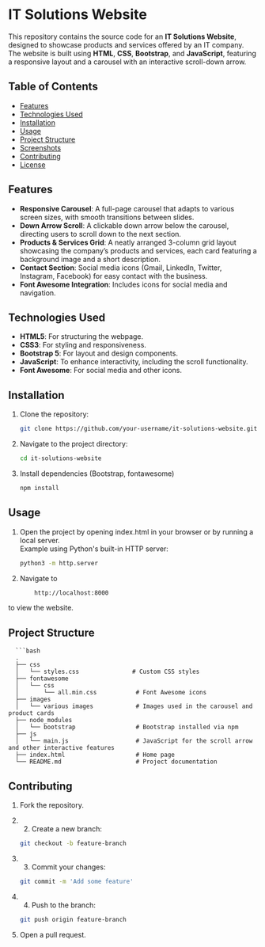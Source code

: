 # IT Solutions Website

This repository contains the source code for an **IT Solutions Website**, designed to showcase products and services offered by an IT company. The website is built using **HTML**, **CSS**, **Bootstrap**, and **JavaScript**, featuring a responsive layout and a carousel with an interactive scroll-down arrow.

## Table of Contents

- [Features](#features)
- [Technologies Used](#technologies-used)
- [Installation](#installation)
- [Usage](#usage)
- [Project Structure](#project-structure)
- [Screenshots](#screenshots)
- [Contributing](#contributing)
- [License](#license)

## Features

- **Responsive Carousel**: A full-page carousel that adapts to various screen sizes, with smooth transitions between slides.
- **Down Arrow Scroll**: A clickable down arrow below the carousel, directing users to scroll down to the next section.
- **Products & Services Grid**: A neatly arranged 3-column grid layout showcasing the company’s products and services, each card featuring a background image and a short description.
- **Contact Section**: Social media icons (Gmail, LinkedIn, Twitter, Instagram, Facebook) for easy contact with the business.
- **Font Awesome Integration**: Includes icons for social media and navigation.
  
## Technologies Used

- **HTML5**: For structuring the webpage.
- **CSS3**: For styling and responsiveness.
- **Bootstrap 5**: For layout and design components.
- **JavaScript**: To enhance interactivity, including the scroll functionality.
- **Font Awesome**: For social media and other icons.

## Installation

1. Clone the repository:

   ```bash
   git clone https://github.com/your-username/it-solutions-website.git
2. Navigate to the project directory:

     ```bash
     cd it-solutions-website
    
3. Install dependencies (Bootstrap, fontawesome)

     ```bash
     npm install

  ## Usage
  1. Open the project by opening index.html in your browser or by running a local server.<br/>
      Example using Python's built-in HTTP server:
     ```bash
     python3 -m http.server

2. Navigate to
     ```bash
         http://localhost:8000
 to view the website.

 ## Project Structure

      ```bash
      .
      ├── css
      │   └── styles.css               # Custom CSS styles
      ├── fontawesome
      │   └── css
      │       └── all.min.css           # Font Awesome icons
      ├── images
      │   └── various images            # Images used in the carousel and product cards
      ├── node_modules
      │   └── bootstrap                 # Bootstrap installed via npm
      ├── js
      │   └── main.js                   # JavaScript for the scroll arrow and other interactive features
      ├── index.html                    # Home page
      └── README.md                     # Project documentation


  ## Contributing
1. Fork the repository.
2. 2. Create a new branch:

   ```bash
   git checkout -b feature-branch

3. 3. Commit your changes:

   ```bash
   git commit -m 'Add some feature'

4. 4. Push to the branch:

   ```bash
   git push origin feature-branch

5. Open a pull request.
